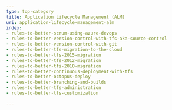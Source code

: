```yaml
---
type: top-category
title: Application Lifecycle Management (ALM)
uri: application-lifecycle-management-alm
index:
- rules-to-better-scrum-using-azure-devops
- rules-to-better-version-control-with-tfs-aka-source-control
- rules-to-better-version-control-with-git
- rules-to-better-tfs-migration-to-the-cloud
- rules-to-better-tfs-2015-migration
- rules-to-better-tfs-2012-migration
- rules-to-better-tfs-2010-migration
- rules-to-better-continuous-deployment-with-tfs
- rules-to-better-octopus-deploy
- rules-to-better-branching-and-builds
- rules-to-better-tfs-administration
- rules-to-better-tfs-customization

---
```



